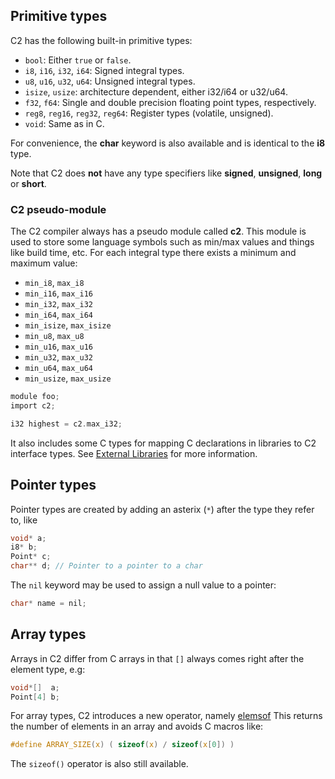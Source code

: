 
## Primitive types

C2 has the following built-in primitive types:

* `bool`: Either `true` or `false`.
* `i8`, `i16`, `i32`, `i64`: Signed integral types.
* `u8`, `u16`, `u32`, `u64`: Unsigned integral types.
* `isize`, `usize`: architecture dependent, either i32/i64 or u32/u64.
* `f32`, `f64`: Single and double precision floating point types, respectively.
* `reg8`, `reg16`, `reg32`, `reg64`: Register types (volatile, unsigned).
* `void`: Same as in C.

For convenience, the __char__ keyword is also available and is identical to the __i8__ type.

Note that C2 does __not__ have any type specifiers like __signed__, __unsigned__, __long__ or __short__.

### C2 pseudo-module ###
The C2 compiler always has a pseudo module called __c2__. This module is used to
store some language symbols such as min/max values and things like build time, etc.
For each integral type there exists a minimum and maximum value:

* `min_i8`, `max_i8`
* `min_i16`, `max_i16`
* `min_i32`, `max_i32`
* `min_i64`, `max_i64`
* `min_isize`, `max_isize`
* `min_u8`, `max_u8`
* `min_u16`, `max_u16`
* `min_u32`, `max_u32`
* `min_u64`, `max_u64`
* `min_usize`, `max_usize`

```c
module foo;
import c2;

i32 highest = c2.max_i32;
```

It also includes some C types for mapping C declarations in libraries to C2 interface types.
See [External Libraries](../build_system/libraries/) for more information.

## Pointer types

Pointer types are created by adding an asterix (`*`) after the type they refer to, like

```c
void* a;
i8* b;
Point* c;
char** d; // Pointer to a pointer to a char
```

The `nil` keyword may be used to assign a null value to a pointer:
```c
char* name = nil;
```

## Array types

Arrays in C2 differ from C arrays in that `[]` always comes right after the element type, e.g:

```c
void*[]  a;
Point[4] b;
```

For array types, C2 introduces a new operator, namely [elemsof](../language/builtin_functions/#elemsof) This returns the number
of elements in an array and avoids C macros like:
```c
#define ARRAY_SIZE(x) ( sizeof(x) / sizeof(x[0]) )
```
The `sizeof()` operator is also still available.


